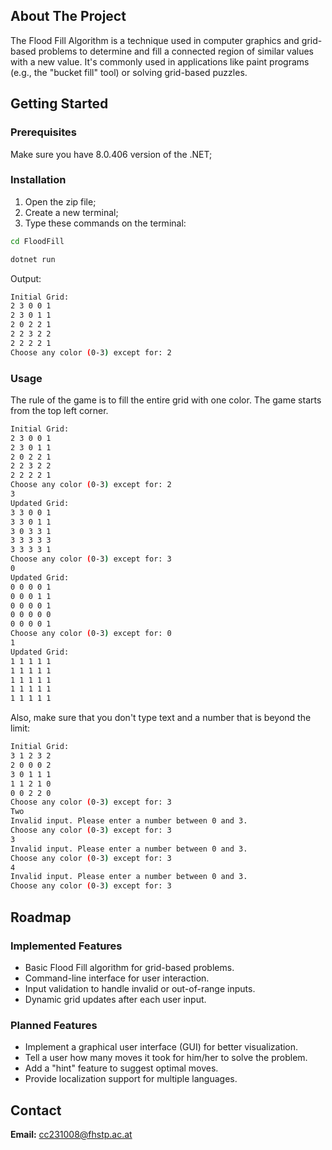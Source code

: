 ## About The Project
The Flood Fill Algorithm is a technique used in computer graphics and grid-based problems to determine and fill a connected region of similar values with a new value. It's commonly used in applications like paint programs (e.g., the "bucket fill" tool) or solving grid-based puzzles.

## Getting Started 
### Prerequisites
Make sure you have 8.0.406 version of the .NET;
### Installation
1. Open the zip file;
2. Create a new terminal;
3. Type these commands on the terminal:
```bash
cd FloodFill
```
```bash
dotnet run
```
Output:
```bash
Initial Grid:
2 3 0 0 1 
2 3 0 1 1 
2 0 2 2 1 
2 2 3 2 2 
2 2 2 2 1 
Choose any color (0-3) except for: 2
```

### Usage
The rule of the game is to fill the entire grid with one color. The game starts from the top left corner.
```bash
Initial Grid:
2 3 0 0 1 
2 3 0 1 1 
2 0 2 2 1 
2 2 3 2 2 
2 2 2 2 1 
Choose any color (0-3) except for: 2
3
Updated Grid:
3 3 0 0 1 
3 3 0 1 1 
3 0 3 3 1 
3 3 3 3 3 
3 3 3 3 1 
Choose any color (0-3) except for: 3
0
Updated Grid:
0 0 0 0 1 
0 0 0 1 1 
0 0 0 0 1 
0 0 0 0 0 
0 0 0 0 1 
Choose any color (0-3) except for: 0
1
Updated Grid:
1 1 1 1 1 
1 1 1 1 1 
1 1 1 1 1 
1 1 1 1 1 
1 1 1 1 1 
```

Also, make sure that you don't type text and a number that is beyond the limit:
```bash
Initial Grid:
3 1 2 3 2 
2 0 0 0 2 
3 0 1 1 1 
1 1 2 1 0 
0 0 2 2 0 
Choose any color (0-3) except for: 3
Two
Invalid input. Please enter a number between 0 and 3.
Choose any color (0-3) except for: 3
3
Invalid input. Please enter a number between 0 and 3.
Choose any color (0-3) except for: 3
4
Invalid input. Please enter a number between 0 and 3.
Choose any color (0-3) except for: 3
```

## Roadmap 
### Implemented Features
- Basic Flood Fill algorithm for grid-based problems.
- Command-line interface for user interaction.
- Input validation to handle invalid or out-of-range inputs.
- Dynamic grid updates after each user input.

### Planned Features
- Implement a graphical user interface (GUI) for better visualization.
- Tell a user how many moves it took for him/her to solve the problem.
- Add a "hint" feature to suggest optimal moves.
- Provide localization support for multiple languages.

## Contact
**Email:** cc231008@fhstp.ac.at
